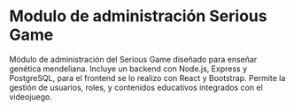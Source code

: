 # Modulo de administración Serious Game
Módulo de administración del Serious Game diseñado para enseñar genética mendeliana. Incluye un backend con Node.js, Express y PostgreSQL, para el frontend se lo realizo con React y Bootstrap. Permite la gestión de usuarios, roles, y contenidos educativos integrados con el videojuego.
